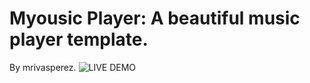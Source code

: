 # Myousic Player: A beautiful music player template.
By mrivasperez. ![LIVE DEMO](https://mrivasperez.github.io/music-app/)
